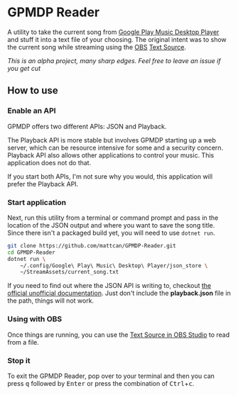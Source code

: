 # GPMDP Reader

A utility to take the current song from [Google Play Music Desktop Player][1]
and stuff it into a text file of your choosing. The original intent was to
show the current song while streaming using the [OBS][2] [Text Source][3].

[1]: https://www.googleplaymusicdesktopplayer.com
[2]: https://obsproject.com/
[3]: https://www.reddit.com/r/Twitch/comments/4k6jpv/obs_studio_text_source_from_file/d3ckpqd/

*This is an alpha project, many sharp edges. Feel free to leave an issue if you get cut*

## How to use

### Enable an API

GPMDP offers two different APIs: JSON and Playback.

The Playback API is more stable but involves GPMDP starting up a web server, which
can be resource intensive for some and a security concern. Playback API also allows
other applications to control your music. This application does not do that.

If you start both APIs, I'm not sure why you would, this application will prefer
the Playback API.

### Start application

Next, run this utility from a terminal or command prompt and pass in
the location of the JSON output and where you want to save the song
title. Since there isn't a packaged build yet, you will need to use
`dotnet run`.

```sh
git clone https://github.com/mattcan/GPMDP-Reader.git
cd GPMDP-Reader
dotnet run \
    ~/.config/Google\ Play\ Music\ Desktop\ Player/json_store \
    ~/StreamAssets/current_song.txt
```

If you need to find out where the JSON API is writing to, checkout
[the official unofficial documentation][4]. Just don't include the **playback.json**
file in the path, things will not work.

[4]: https://github.com/MarshallOfSound/Google-Play-Music-Desktop-Player-UNOFFICIAL-/blob/master/docs/PlaybackAPI.md#playback-information-api

### Using with OBS

Once things are running, you can use the [Text Source in OBS Studio][3]
to read from a file.


### Stop it

To exit the GPMDP Reader, pop over to your terminal and then you can
press <kbd>q</kbd> followed by <kbd>Enter</kbd> or press the combination of <kbd>Ctrl</kbd>+<kbd>c</kbd>.
